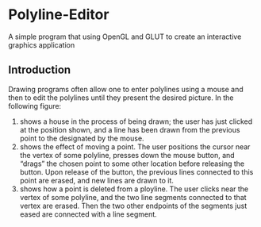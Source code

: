 # Polyline-Editor
A simple program that using OpenGL and GLUT to create an interactive graphics application

## Introduction
Drawing programs often allow one to enter polylines using a mouse and then to edit the polylines until they present the desired picture. In the following figure: <br />
1. shows a house in the process of being drawn; the user has just clicked at the position shown, and a line has been drawn from the previous point to the designated by the mouse.<br />
2. shows the effect of moving a point. The user positions the cursor near the vertex of some polyline, presses down the mouse button, and “drags” the chosen point to some other location before releasing the button. Upon release of the button, the previous lines connected to this point are erased, and new lines are drawn to it.<br />
3. shows how a point is deleted from a ployline. The user clicks near the vertex of some polyline, and the two line segments connected to that vertex are erased. Then the two other endpoints of the segments just eased are connected with a line segment.<br />
